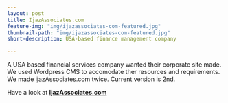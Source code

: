 ```yaml
---
layout: post
title: IjazAssociates.com
feature-img: "img/ijazassociates-com-featured.jpg"
thumbnail-path: "img/ijazassociates-com-featured.jpg"
short-description: USA-based finance management company

---
```

A USA based financial services company wanted their corporate site made. We used Wordpress CMS to accomodate ther resources and requirements. We made ijazAssociates.com twice. Current version is 2nd.

Have a look at **[IjazAssociates.com](http://ijazassociates.com "IjazAssociates.com")**